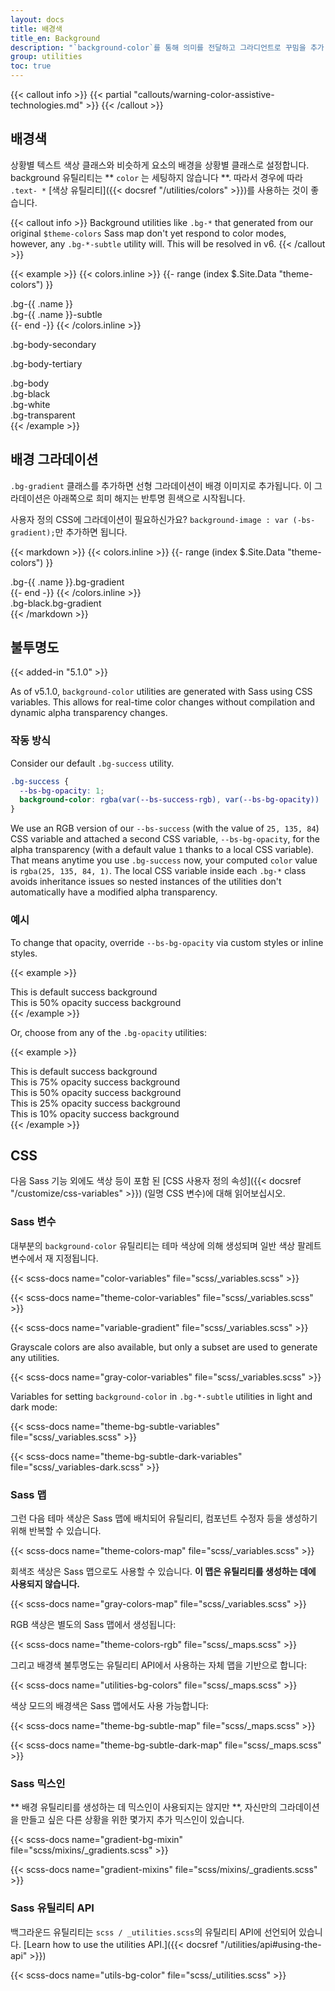 ```yaml
---
layout: docs
title: 배경색
title_en: Background
description: "`background-color`를 통해 의미를 전달하고 그라디언트로 꾸밈을 추가 합니다."
group: utilities
toc: true
---
```


{{< callout info >}}
{{< partial "callouts/warning-color-assistive-technologies.md" >}}
{{< /callout >}}

## 배경색

상황별 텍스트 색상 클래스와 비슷하게 요소의 배경을 상황별 클래스로 설정합니다. background 유틸리티는 ** `color` 는 세팅하지 않습니다 **. 따라서 경우에 따라 `.text- *` [색상 유틸리티]({{< docsref "/utilities/colors" >}})를 사용하는 것이 좋습니다.

{{< callout info >}}
Background utilities like `.bg-*` that generated from our original `$theme-colors` Sass map don't yet respond to color modes, however, any `.bg-*-subtle` utility will. This will be resolved in v6.
{{< /callout >}}

{{< example >}}
{{< colors.inline >}}
{{- range (index $.Site.Data "theme-colors") }}
<div class="p-3 mb-2 bg-{{ .name }}{{ if .contrast_color }} text-{{ .contrast_color }}{{ else }} text-white{{ end }}">.bg-{{ .name }}</div>
<div class="p-3 mb-2 bg-{{ .name }}-subtle text-emphasis-{{ .name }}">.bg-{{ .name }}-subtle</div>
{{- end -}}
{{< /colors.inline >}}
<p class="p-3 mb-2 bg-body-secondary">.bg-body-secondary</p>
<p class="p-3 mb-2 bg-body-tertiary">.bg-body-tertiary</p>

<div class="p-3 mb-2 bg-body text-body">.bg-body</div>
<div class="p-3 mb-2 bg-black text-white">.bg-black</div>
<div class="p-3 mb-2 bg-white text-dark">.bg-white</div>
<div class="p-3 mb-2 bg-transparent text-body">.bg-transparent</div>
{{< /example >}}

## 배경 그라데이션

`.bg-gradient` 클래스를 추가하면 선형 그라데이션이 배경 이미지로 추가됩니다. 이 그라데이션은 아래쪽으로 희미 해지는 반투명 흰색으로 시작됩니다.

사용자 정의 CSS에 그라데이션이 필요하신가요? `background-image : var (-bs-gradient);`만 추가하면 됩니다.

{{< markdown >}}
{{< colors.inline >}}
{{- range (index $.Site.Data "theme-colors") }}
<div class="p-3 mb-2 bg-{{ .name }} bg-gradient{{ with .contrast_color }} text-{{ . }}{{ else }} text-white{{ end }}">.bg-{{ .name }}.bg-gradient</div>
{{- end -}}
{{< /colors.inline >}}
<div class="p-3 mb-2 bg-black bg-gradient text-white">.bg-black.bg-gradient</div>
{{< /markdown >}}

## 불투명도

{{< added-in "5.1.0" >}}

As of v5.1.0, `background-color` utilities are generated with Sass using CSS variables. This allows for real-time color changes without compilation and dynamic alpha transparency changes.

### 작동 방식

Consider our default `.bg-success` utility.

```css
.bg-success {
  --bs-bg-opacity: 1;
  background-color: rgba(var(--bs-success-rgb), var(--bs-bg-opacity)) !important;
}
```

We use an RGB version of our `--bs-success` (with the value of `25, 135, 84`) CSS variable and attached a second CSS variable, `--bs-bg-opacity`, for the alpha transparency (with a default value `1` thanks to a local CSS variable). That means anytime you use `.bg-success` now, your computed `color` value is `rgba(25, 135, 84, 1)`. The local CSS variable inside each `.bg-*` class avoids inheritance issues so nested instances of the utilities don't automatically have a modified alpha transparency.

### 예시

To change that opacity, override `--bs-bg-opacity` via custom styles or inline styles.

{{< example >}}
<div class="bg-success p-2 text-white">This is default success background</div>
<div class="bg-success p-2" style="--bs-bg-opacity: .5;">This is 50% opacity success background</div>
{{< /example >}}

Or, choose from any of the `.bg-opacity` utilities:

{{< example >}}
<div class="bg-success p-2 text-white">This is default success background</div>
<div class="bg-success p-2 text-white bg-opacity-75">This is 75% opacity success background</div>
<div class="bg-success p-2 text-dark bg-opacity-50">This is 50% opacity success background</div>
<div class="bg-success p-2 text-dark bg-opacity-25">This is 25% opacity success background</div>
<div class="bg-success p-2 text-dark bg-opacity-10">This is 10% opacity success background</div>
{{< /example >}}

## CSS

다음 Sass 기능 외에도 색상 등이 포함 된 [CSS 사용자 정의 속성]({{< docsref "/customize/css-variables" >}}) (일명 CSS 변수)에 대해 읽어보십시오.

### Sass 변수

대부분의 `background-color` 유틸리티는 테마 색상에 의해 생성되며 일반 색상 팔레트 변수에서 재 지정됩니다.

{{< scss-docs name="color-variables" file="scss/_variables.scss" >}}

{{< scss-docs name="theme-color-variables" file="scss/_variables.scss" >}}

{{< scss-docs name="variable-gradient" file="scss/_variables.scss" >}}

Grayscale colors are also available, but only a subset are used to generate any utilities.

{{< scss-docs name="gray-color-variables" file="scss/_variables.scss" >}}

Variables for setting `background-color` in `.bg-*-subtle` utilities in light and dark mode:

{{< scss-docs name="theme-bg-subtle-variables" file="scss/_variables.scss" >}}

{{< scss-docs name="theme-bg-subtle-dark-variables" file="scss/_variables-dark.scss" >}}

### Sass 맵

그런 다음 테마 색상은 Sass 맵에 배치되어 유틸리티, 컴포넌트 수정자 등을 생성하기 위해 반복할 수 있습니다.

{{< scss-docs name="theme-colors-map" file="scss/_variables.scss" >}}

회색조 색상은 Sass 맵으로도 사용할 수 있습니다. **이 맵은 유틸리티를 생성하는 데에 사용되지 않습니다.**

{{< scss-docs name="gray-colors-map" file="scss/_variables.scss" >}}

RGB 색상은 별도의 Sass 맵에서 생성됩니다:

{{< scss-docs name="theme-colors-rgb" file="scss/_maps.scss" >}}

그리고 배경색 불투명도는 유틸리티 API에서 사용하는 자체 맵을 기반으로 합니다:

{{< scss-docs name="utilities-bg-colors" file="scss/_maps.scss" >}}

색상 모드의 배경색은 Sass 맵에서도 사용 가능합니다:

{{< scss-docs name="theme-bg-subtle-map" file="scss/_maps.scss" >}}

{{< scss-docs name="theme-bg-subtle-dark-map" file="scss/_maps.scss" >}}

### Sass 믹스인

** 배경 유틸리티를 생성하는 데 믹스인이 사용되지는 않지만 **, 자신만의 그라데이션을 만들고 싶은 다른 상황을 위한 몇가지 추가 믹스인이 있습니다.

{{< scss-docs name="gradient-bg-mixin" file="scss/mixins/_gradients.scss" >}}

{{< scss-docs name="gradient-mixins" file="scss/mixins/_gradients.scss" >}}

### Sass 유틸리티 API

백그라운드 유틸리티는 `scss / _utilities.scss`의 유틸리티 API에 선언되어 있습니다. [Learn how to use the utilities API.]({{< docsref "/utilities/api#using-the-api" >}})

{{< scss-docs name="utils-bg-color" file="scss/_utilities.scss" >}}

